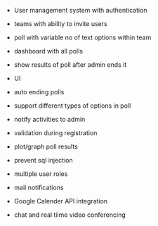 * User management system with authentication
* teams with ability to invite users
* poll with variable no of text options within team
* dashboard with all polls
* show results of poll after admin ends it
* UI

* auto ending polls
* support different types of options in poll
* notify activities to admin
* validation during registration
* plot/graph poll results
* prevent sql injection

* multiple user roles
* mail notifications
* Google Calender API integration
* chat and real tiime video conferencing